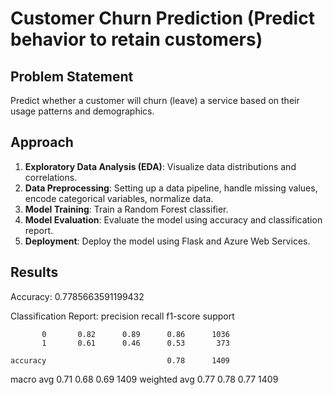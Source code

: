 # Customer Churn Prediction (Predict behavior to retain customers)

## Problem Statement
Predict whether a customer will churn (leave) a service based on their usage patterns and demographics.

## Approach
1. **Exploratory Data Analysis (EDA)**: Visualize data distributions and correlations.
2. **Data Preprocessing**: Setting up a data pipeline, handle missing values, encode categorical variables, normalize data.
3. **Model Training**: Train a Random Forest classifier.
4. **Model Evaluation**: Evaluate the model using accuracy and classification report.
5. **Deployment**: Deploy the model using Flask and Azure Web Services.

## Results
Accuracy: 0.7785663591199432

Classification Report:
               precision    recall  f1-score   support

           0       0.82      0.89      0.86      1036 
           1       0.61      0.46      0.53       373 

    accuracy                           0.78      1409 
   macro avg       0.71      0.68      0.69      1409 
weighted avg       0.77      0.78      0.77      1409 










